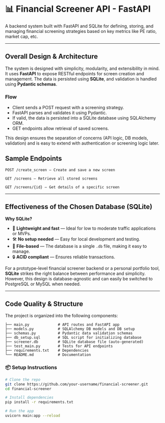 # 📊 Financial Screener API - FastAPI

A backend system built with FastAPI and SQLite for defining, storing, and managing financial screening strategies based on key metrics like PE ratio, market cap, etc.

---

##  Overall Design & Architecture

The system is designed with simplicity, modularity, and extensibility in mind. It uses **FastAPI** to expose RESTful endpoints for screen creation and management. The data is persisted using **SQLite**, and validation is handled using **Pydantic schemas**.




### Flow

- Client sends a POST request with a screening strategy.
- FastAPI parses and validates it using Pydantic.
- If valid, the data is persisted into a SQLite database using SQLAlchemy ORM.
- GET endpoints allow retrieval of saved screens.

This design ensures the separation of concerns (API logic, DB models, validation) and is easy to extend with authentication or screening logic later.


##  Sample Endpoints


`POST /create_screen — Create and save a new screen`

`GET /screens — Retrieve all stored screens`

`GET /screens/{id} — Get details of a specific screen`

---

##  Effectiveness of the Chosen Database (SQLite)

**Why SQLite?**

- 🚀 **Lightweight and fast** — Ideal for low to moderate traffic applications or MVPs.
- 🛠️ **No setup needed** — Easy for local development and testing.
- 📁 **File-based** — The database is a single `.db` file, making it easy to manage.
- 🔒 **ACID compliant** — Ensures reliable transactions.

For a prototype-level financial screener backend or a personal portfolio tool, **SQLite** strikes the right balance between performance and simplicity. However, this design is database-agnostic and can easily be switched to PostgreSQL or MySQL when needed.

---

##   Code Quality & Structure

The project is organized into the following components:

```
├── main.py             # API routes and FastAPI app
├── models.py           # SQLAlchemy DB models and DB setup
├── schemas.py          # Pydantic data validation schemas
├── db_setup.sql        # SQL script for initializing database
├── screener.db         # SQLite database file (auto-generated)
├── test_main.py        # Tests for API endpoints
├── requirements.txt    # Dependencies
└── README.md           # Documentation

```

### 📦 Setup Instructions

```bash
# Clone the repo
git clone https://github.com/your-username/financial-screener.git
cd financial-screener

# Install dependencies
pip install -r requirements.txt

# Run the app
uvicorn main:app --reload
```